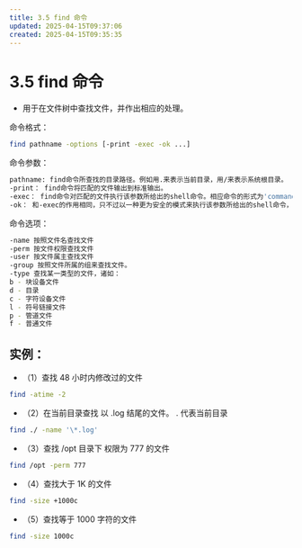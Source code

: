 ```yaml
---
title: 3.5 find 命令
updated: 2025-04-15T09:37:06
created: 2025-04-15T09:35:35
---
```



# 3.5 find 命令
- 用于在文件树中查找文件，并作出相应的处理。

命令格式：
```bash
find pathname -options [-print -exec -ok ...]
```
命令参数：
```bash
pathname: find命令所查找的目录路径。例如用.来表示当前目录，用/来表示系统根目录。  
-print： find命令将匹配的文件输出到标准输出。  
-exec： find命令对匹配的文件执行该参数所给出的shell命令。相应命令的形式为'command' { } ，注意{ }和之间的空格。  
-ok： 和-exec的作用相同，只不过以一种更为安全的模式来执行该参数所给出的shell命令，在执行每一个命令之前，都会给出提示，让用户来确定是否执行。
```
命令选项：
```bash
-name 按照文件名查找文件  
-perm 按文件权限查找文件  
-user 按文件属主查找文件  
-group 按照文件所属的组来查找文件。  
-type 查找某一类型的文件，诸如：  
b - 块设备文件  
d - 目录  
c - 字符设备文件  
l - 符号链接文件  
p - 管道文件  
f - 普通文件
```
## 实例：
- （1）查找 48 小时内修改过的文件
```bash
find -atime -2
```
- （2）在当前目录查找 以 .log 结尾的文件。 . 代表当前目录
```bash
find ./ -name '\*.log' 
```
- （3）查找 /opt 目录下 权限为 777 的文件
```bash
find /opt -perm 777 
```
- （4）查找大于 1K 的文件
```bash
find -size +1000c 
```
- （5）查找等于 1000 字符的文件
```bash
find -size 1000c
```

